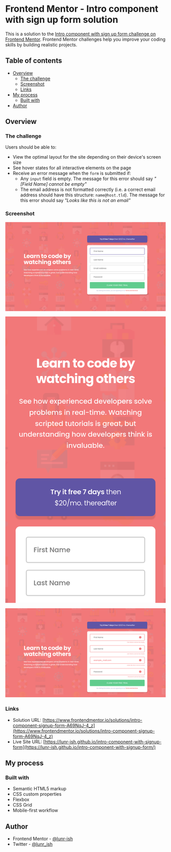 # Frontend Mentor - Intro component with sign up form solution

This is a solution to the [Intro component with sign up form challenge on Frontend Mentor](https://www.frontendmentor.io/challenges/intro-component-with-signup-form-5cf91bd49edda32581d28fd1). Frontend Mentor challenges help you improve your coding skills by building realistic projects.

## Table of contents

- [Overview](#overview)
  - [The challenge](#the-challenge)
  - [Screenshot](#screenshot)
  - [Links](#links)
- [My process](#my-process)
  - [Built with](#built-with)
- [Author](#author)

## Overview

### The challenge

Users should be able to:

- View the optimal layout for the site depending on their device's screen size
- See hover states for all interactive elements on the page
- Receive an error message when the `form` is submitted if:
  - Any `input` field is empty. The message for this error should say _"[Field Name] cannot be empty"_
  - The email address is not formatted correctly (i.e. a correct email address should have this structure: `name@host.tld`). The message for this error should say _"Looks like this is not an email"_

### Screenshot

![Intro component signup form desktop screenshot](./screenshot/intro-component-signup-form-desktop-screenshot.png)

![Intro component signup form mobile screenshot](./screenshot/intro-component-signup-form-mobile-screenshot.png)

![Intro component signup form active desktop screenshot](./screenshot/intro-component-signup-form-active-desktop-screenshot.png)

### Links

- Solution URL: [https://www.frontendmentor.io/solutions/intro-component-signup-form-A69NqJ-4_z](https://www.frontendmentor.io/solutions/intro-component-signup-form-A69NqJ-4_z)
- Live Site URL: [https://lunr-ish.github.io/intro-component-with-signup-form](https://lunr-ish.github.io/intro-component-with-signup-form/)

## My process

### Built with

- Semantic HTML5 markup
- CSS custom properties
- Flexbox
- CSS Grid
- Mobile-first workflow

## Author

- Frontend Mentor - [@lunr-ish](https://www.frontendmentor.io/profile/lunr-ish)
- Twitter - [@lunr_ish](https://www.twitter.com/lunr_ish)
